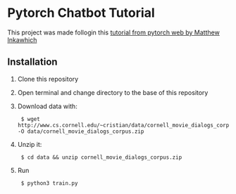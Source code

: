 # Pytorch Chatbot Tutorial

This project was made follogin this [tutorial from pytorch web by Matthew Inkawhich](https://pytorch.org/tutorials/beginner/chatbot_tutorial.html)

## Installation

1. Clone this repository
2. Open terminal and change directory to the base of this repository
3. Download data with:

		$ wget http://www.cs.cornell.edu/~cristian/data/cornell_movie_dialogs_corpus.zip -O data/cornell_movie_dialogs_corpus.zip
4. Unzip it:

		$ cd data && unzip cornell_movie_dialogs_corpus.zip
5. Run

		$ python3 train.py